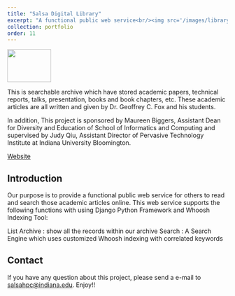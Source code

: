 ```yaml
---
title: "Salsa Digital Library"
excerpt: "A functional public web service<br/><img src='/images/library.png' width='100' height='75'>"
collection: portfolio
order: 11
---
```


<img src='/images/library.png' width='100' height='75'>

This is searchable archive which have stored academic papers, technical reports, talks, presentation, books and book chapters, etc. These academic articles are all written and given by Dr. Geoffrey C. Fox and his students.

In addition, This project is sponsored by Maureen Biggers, Assistant Dean for Diversity and Education of School of Informatics and Computing and supervised by Judy Qiu, Assistant Director of Pervasive Technology Institute at Indiana University Bloomington.

[Website](http://salsahpc.indiana.edu/dlib/home/)
## Introduction

Our purpose is to provide a functional public web service for others to read and search those academic articles online. This web service supports the following functions with using Django Python Framework and Whoosh Indexing Tool:

List Archive : show all the records within our archive
Search : A Search Engine which uses customized Whoosh indexing with correlated keywords

## Contact

If you have any question about this project, please send a e-mail to salsahpc@indiana.edu. Enjoy!!

